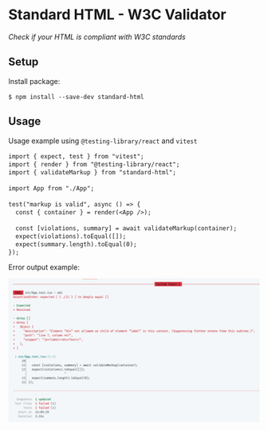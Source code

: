 # Standard HTML - W3C Validator

_Check if your HTML is compliant with W3C standards_

## Setup

Install package:

```shell
$ npm install --save-dev standard-html
```

## Usage

Usage example using `@testing-library/react` and `vitest`

```
import { expect, test } from "vitest";
import { render } from "@testing-library/react";
import { validateMarkup } from "standard-html";

import App from "./App";

test("markup is valid", async () => {
  const { container } = render(<App />);

  const [violations, summary] = await validateMarkup(container);
  expect(violations).toEqual([]);
  expect(summary.length).toEqual(0);
});

```

Error output example:

<img src=https://raw.githubusercontent.com/abereghici/standard-html/main/example.png width=800 alt=screenshot>
